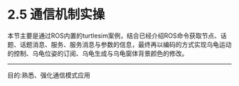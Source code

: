 # 2.5 通信机制实操

本节主要是通过ROS内置的turtlesim案例，结合已经介绍ROS命令获取节点、话题、话题消息、服务、服务消息与参数的信息，最终再以编码的方式实现乌龟运动的控制、乌龟位姿的订阅、乌龟生成与乌龟窗体背景颜色的修改。

------

目的:熟悉、强化通信模式应用